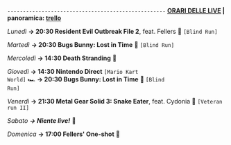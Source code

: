 <code>---------------------------------------------------</code>
<b><u>ORARI DELLE LIVE</u> | panoramica: <a href="https://trello.com/b/iKwdSGf3/sabaku">trello</a></b>

<i>Lunedì</i>
<b>→ 20:30 Resident Evil Outbreak File 2</b>, feat. Fellers 🧟 <code>[Blind Run]</code>

<i>Martedì</i>
<b>→ 20:30 Bugs Bunny: Lost in Time</b> 🥕 <code>[Blind Run]</code>

<i>Mercoledì</i>
<b>→ 14:30 Death Stranding</b> 🐋

<i>Giovedì</i>
<b>→ 14:30 Nintendo Direct</b> <code>[Mario Kart World]</code> 🏎
<b>→ 20:30 Bugs Bunny: Lost in Time</b> 🐰 <code>[Blind Run]</code>

<i>Venerdì</i>
<b>→ 21:30 Metal Gear Solid 3: Snake Eater</b>, feat. Cydonia 🐍 <code>[Veteran run II]</code>

<i>Sabato</i>
<b><i>→ Niente live!</i></b> 🕺

<i>Domenica</i>
<b>→ 17:00 Fellers' One-shot</b> 👊

